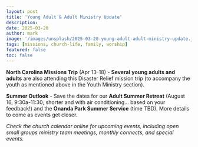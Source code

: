 ```yaml
---
layout: post
title: 'Young Adult & Adult Ministry Update'
description:
date: 2025-03-20
author: mark
image: '/images/unsplash/2025-03-20-young-adult-adult-ministry-update.jpg'
tags: [missions, church-life, family, worship]
featured: false
toc: false
---
```


**North Carolina Missions Trip** (Apr 13-18) - **Several** **young adults and adults** are also attending this Disaster Relief mission trip (to accompany the youth as mentioned above in the Youth Ministry section).

**Summer Outlook** - Save the dates for our **Adult Summer Retreat** (August 16, 9:30a-11:30; shorter and with air conditioning… based on your feedback!) and the **Onanda Park Summer Service** (time TBD). More details to come as events get closer.

_Check the church calendar online for upcoming events, including open small groups ministry team meetings, monthly connects, and special events._



